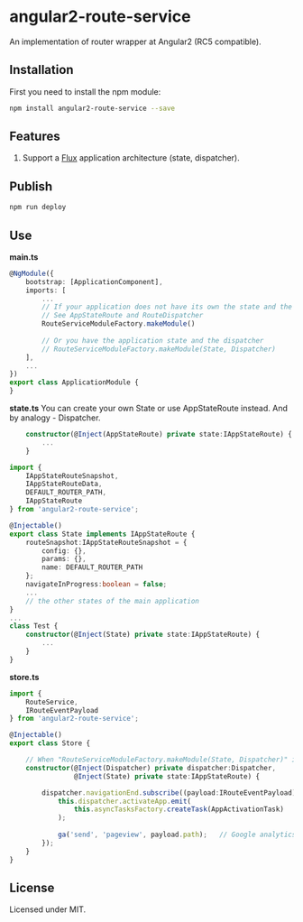 # angular2-route-service

An implementation of router wrapper at Angular2 (RC5 compatible).

## Installation

First you need to install the npm module:
```sh
npm install angular2-route-service --save
```

## Features  

1. Support a [Flux](https://facebook.github.io/flux/docs/overview.html) application architecture (state, dispatcher).  

## Publish

```sh
npm run deploy
```

## Use

**main.ts**  
```typescript
@NgModule({
    bootstrap: [ApplicationComponent],
    imports: [
        ...
        // If your application does not have its own the state and the dispatcher
        // See AppStateRoute and RouteDispatcher
        RouteServiceModuleFactory.makeModule()
        
        // Or you have the application state and the dispatcher
        // RouteServiceModuleFactory.makeModule(State, Dispatcher)
    ],
    ...
})
export class ApplicationModule {
}
```

**state.ts**
You can create your own State or use AppStateRoute instead. And by analogy - Dispatcher.  

```typescript
    constructor(@Inject(AppStateRoute) private state:IAppStateRoute) {
        ...
    }
```

```typescript
import {
    IAppStateRouteSnapshot, 
    IAppStateRouteData, 
    DEFAULT_ROUTER_PATH, 
    IAppStateRoute
} from 'angular2-route-service';

@Injectable()
export class State implements IAppStateRoute {
    routeSnapshot:IAppStateRouteSnapshot = {
        config: {},
        params: {},
        name: DEFAULT_ROUTER_PATH
    };
    navigateInProgress:boolean = false;
    ...
    // the other states of the main application
}
...
class Test {
    constructor(@Inject(State) private state:IAppStateRoute) {
        ...
    }
}
```     

**store.ts**  
```typescript
import {
    RouteService,
    IRouteEventPayload
} from 'angular2-route-service';

@Injectable()
export class Store {

    // When "RouteServiceModuleFactory.makeModule(State, Dispatcher)" is used.
    constructor(@Inject(Dispatcher) private dispatcher:Dispatcher,              // Or @Inject(RouteDispatcher) when RouteServiceModuleFactory.makeModule() is used.
                @Inject(State) private state:IAppStateRoute) {                  // Or @Inject(AppStateRoute) when RouteServiceModuleFactory.makeModule() is used.

        dispatcher.navigationEnd.subscribe((payload:IRouteEventPayload) => {
            this.dispatcher.activateApp.emit(
                this.asyncTasksFactory.createTask(AppActivationTask) 
            );
            
            ga('send', 'pageview', payload.path);   // Google analytics
        });
    }
}
```

## License

Licensed under MIT.
